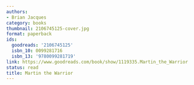 ```yaml
---
authors:
- Brian Jacques
category: books
thumbnail: 2106745125-cover.jpg
format: paperback
ids:
  goodreads: '2106745125'
  isbn_10: 0099281716
  isbn_13: '9780099281719'
link: https://www.goodreads.com/book/show/1119335.Martin_the_Warrior
status: read
title: Martin the Warrior
---
```

